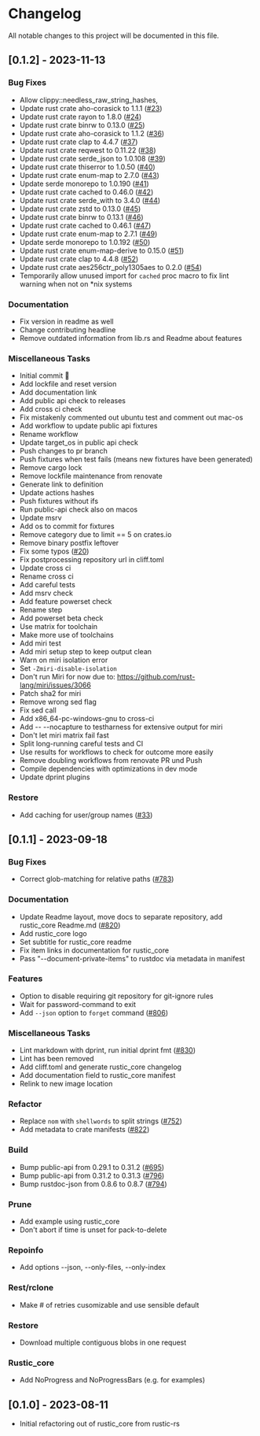 # Changelog

All notable changes to this project will be documented in this file.

## [0.1.2] - 2023-11-13

### Bug Fixes

- Allow clippy::needless_raw_string_hashes,
- Update rust crate aho-corasick to 1.1.1 ([#23](https://github.com/rustic-rs/rustic_core/issues/23))
- Update rust crate rayon to 1.8.0 ([#24](https://github.com/rustic-rs/rustic_core/issues/24))
- Update rust crate binrw to 0.13.0 ([#25](https://github.com/rustic-rs/rustic_core/issues/25))
- Update rust crate aho-corasick to 1.1.2 ([#36](https://github.com/rustic-rs/rustic_core/issues/36))
- Update rust crate clap to 4.4.7 ([#37](https://github.com/rustic-rs/rustic_core/issues/37))
- Update rust crate reqwest to 0.11.22 ([#38](https://github.com/rustic-rs/rustic_core/issues/38))
- Update rust crate serde_json to 1.0.108 ([#39](https://github.com/rustic-rs/rustic_core/issues/39))
- Update rust crate thiserror to 1.0.50 ([#40](https://github.com/rustic-rs/rustic_core/issues/40))
- Update rust crate enum-map to 2.7.0 ([#43](https://github.com/rustic-rs/rustic_core/issues/43))
- Update serde monorepo to 1.0.190 ([#41](https://github.com/rustic-rs/rustic_core/issues/41))
- Update rust crate cached to 0.46.0 ([#42](https://github.com/rustic-rs/rustic_core/issues/42))
- Update rust crate serde_with to 3.4.0 ([#44](https://github.com/rustic-rs/rustic_core/issues/44))
- Update rust crate zstd to 0.13.0 ([#45](https://github.com/rustic-rs/rustic_core/issues/45))
- Update rust crate binrw to 0.13.1 ([#46](https://github.com/rustic-rs/rustic_core/issues/46))
- Update rust crate cached to 0.46.1 ([#47](https://github.com/rustic-rs/rustic_core/issues/47))
- Update rust crate enum-map to 2.7.1 ([#49](https://github.com/rustic-rs/rustic_core/issues/49))
- Update serde monorepo to 1.0.192 ([#50](https://github.com/rustic-rs/rustic_core/issues/50))
- Update rust crate enum-map-derive to 0.15.0 ([#51](https://github.com/rustic-rs/rustic_core/issues/51))
- Update rust crate clap to 4.4.8 ([#52](https://github.com/rustic-rs/rustic_core/issues/52))
- Update rust crate aes256ctr_poly1305aes to 0.2.0 ([#54](https://github.com/rustic-rs/rustic_core/issues/54))
- Temporarily allow unused import for `cached` proc macro to fix lint warning when not on *nix systems

### Documentation

- Fix version in readme as well
- Change contributing headline
- Remove outdated information from lib.rs and Readme about features

### Miscellaneous Tasks

- Initial commit :rocket:
- Add lockfile and reset version
- Add documentation link
- Add public api check to releases
- Add cross ci check
- Fix mistakenly commented out ubuntu test and comment out mac-os
- Add workflow to update public api fixtures
- Rename workflow
- Update target_os in public api check
- Push changes to pr branch
- Push fixtures when test fails (means new fixtures have been generated)
- Remove cargo lock
- Remove lockfile maintenance from renovate
- Generate link to definition
- Update actions hashes
- Push fixtures without ifs
- Run public-api check also on macos
- Update msrv
- Add os to commit for fixtures
- Remove category due to limit == 5 on crates.io
- Remove binary postfix leftover
- Fix some typos ([#20](https://github.com/rustic-rs/rustic_core/issues/20))
- Fix postprocessing repository url in cliff.toml
- Update cross ci
- Rename cross ci
- Add careful tests
- Add msrv check
- Add feature powerset check
- Rename step
- Add powerset beta check
- Use matrix for toolchain
- Make more use of toolchains
- Add miri test
- Add miri setup step to keep output clean
- Warn on miri isolation error
- Set `-Zmiri-disable-isolation`
- Don't run Miri for now due to: https://github.com/rust-lang/miri/issues/3066
- Patch sha2 for miri
- Remove wrong sed flag
- Fix sed call
- Add x86_64-pc-windows-gnu to cross-ci
- Add -- --nocapture to testharness for extensive output for miri
- Don't let miri matrix fail fast
- Split long-running careful tests and CI
- Use results for workflows to check for outcome more easily
- Remove doubling workflows from renovate PR und Push
- Compile dependencies with optimizations in dev mode
- Update dprint plugins

### Restore

- Add caching for user/group names ([#33](https://github.com/rustic-rs/rustic_core/issues/33))


## [0.1.1] - 2023-09-18

### Bug Fixes

- Correct glob-matching for relative paths
  ([#783](https://github.com/rustic-rs/rustic/issues/783))

### Documentation

- Update Readme layout, move docs to separate repository, add rustic_core
  Readme.md ([#820](https://github.com/rustic-rs/rustic/issues/820))
- Add rustic_core logo
- Set subtitle for rustic_core readme
- Fix item links in documentation for rustic_core
- Pass "--document-private-items" to rustdoc via metadata in manifest

### Features

- Option to disable requiring git repository for git-ignore rules
- Wait for password-command to exit
- Add `--json` option to `forget` command
  ([#806](https://github.com/rustic-rs/rustic/issues/806))

### Miscellaneous Tasks

- Lint markdown with dprint, run initial dprint fmt
  ([#830](https://github.com/rustic-rs/rustic/issues/830))
- Lint has been removed
- Add cliff.toml and generate rustic_core changelog
- Add documentation field to rustic_core manifest
- Relink to new image location

### Refactor

- Replace `nom` with `shellwords` to split strings
  ([#752](https://github.com/rustic-rs/rustic/issues/752))
- Add metadata to crate manifests
  ([#822](https://github.com/rustic-rs/rustic/issues/822))

### Build

- Bump public-api from 0.29.1 to 0.31.2
  ([#695](https://github.com/rustic-rs/rustic/issues/695))
- Bump public-api from 0.31.2 to 0.31.3
  ([#796](https://github.com/rustic-rs/rustic/issues/796))
- Bump rustdoc-json from 0.8.6 to 0.8.7
  ([#794](https://github.com/rustic-rs/rustic/issues/794))

### Prune

- Add example using rustic_core
- Don't abort if time is unset for pack-to-delete

### Repoinfo

- Add options --json, --only-files, --only-index

### Rest/rclone

- Make # of retries cusomizable and use sensible default

### Restore

- Download multiple contiguous blobs in one request

### Rustic_core

- Add NoProgress and NoProgressBars (e.g. for examples)

## [0.1.0] - 2023-08-11

- Initial refactoring out of rustic_core from rustic-rs

<!-- generated by git-cliff -->
